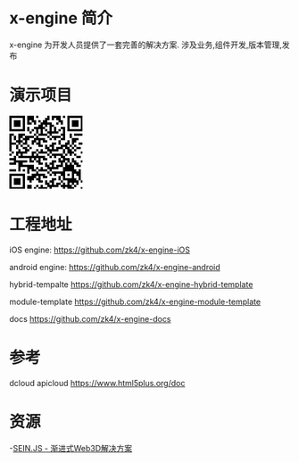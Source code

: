 # x-engine 简介
x-engine 为开发人员提供了一套完善的解决方案. 涉及业务,组件开发,版本管理,发布


# 演示项目

![蒲公英(iOS)](assets/image-20200719191338519.png)



# 工程地址

iOS engine: https://github.com/zk4/x-engine-iOS

android engine: https://github.com/zk4/x-engine-android

hybrid-tempalte https://github.com/zk4/x-engine-hybrid-template

module-template https://github.com/zk4/x-engine-module-template

docs https://github.com/zk4/x-engine-docs

# 参考
dcloud apicloud https://www.html5plus.org/doc

# 资源
-[SEIN.JS - 渐进式Web3D解决方案](https://github.com/hiloteam/Sein.js)
